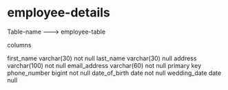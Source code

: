 # employee-details

Table-name ---> employee-table

columns

first_name varchar(30) not null
last_name varchar(30) null
address varchar(100) not null
email_address varchar(60) not null primary key
phone_number bigint not null
date_of_birth date not null
wedding_date date null
